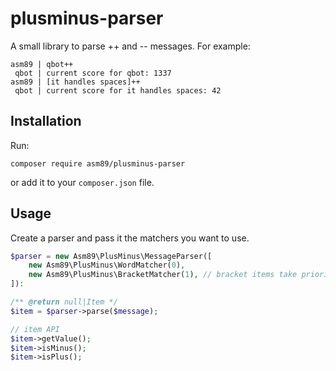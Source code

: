 plusminus-parser
================

A small library to parse ++ and -- messages. For example:

```
asm89 | qbot++
 qbot | current score for qbot: 1337
asm89 | [it handles spaces]++
 qbot | current score for it handles spaces: 42
```

## Installation

Run:

```
composer require asm89/plusminus-parser
```
or add it to your `composer.json` file.

## Usage

Create a parser and pass it the matchers you want to use.

```php
$parser = new Asm89\PlusMinus\MessageParser([
    new Asm89\PlusMinus\WordMatcher(0),
    new Asm89\PlusMinus\BracketMatcher(1), // bracket items take priority
]):

/** @return null|Item */
$item = $parser->parse($message);

// item API
$item->getValue();
$item->isMinus();
$item->isPlus();
```
